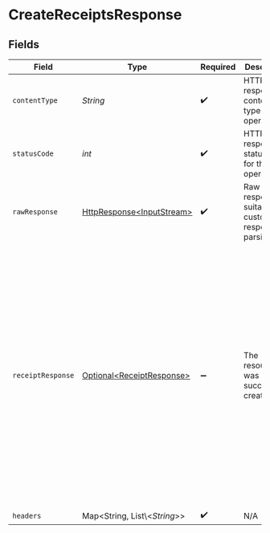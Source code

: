 # CreateReceiptsResponse


## Fields

| Field                                                                                                                                                                                                                                                                                                                                                                                                                  | Type                                                                                                                                                                                                                                                                                                                                                                                                                   | Required                                                                                                                                                                                                                                                                                                                                                                                                               | Description                                                                                                                                                                                                                                                                                                                                                                                                            | Example                                                                                                                                                                                                                                                                                                                                                                                                                |
| ---------------------------------------------------------------------------------------------------------------------------------------------------------------------------------------------------------------------------------------------------------------------------------------------------------------------------------------------------------------------------------------------------------------------- | ---------------------------------------------------------------------------------------------------------------------------------------------------------------------------------------------------------------------------------------------------------------------------------------------------------------------------------------------------------------------------------------------------------------------- | ---------------------------------------------------------------------------------------------------------------------------------------------------------------------------------------------------------------------------------------------------------------------------------------------------------------------------------------------------------------------------------------------------------------------- | ---------------------------------------------------------------------------------------------------------------------------------------------------------------------------------------------------------------------------------------------------------------------------------------------------------------------------------------------------------------------------------------------------------------------- | ---------------------------------------------------------------------------------------------------------------------------------------------------------------------------------------------------------------------------------------------------------------------------------------------------------------------------------------------------------------------------------------------------------------------- |
| `contentType`                                                                                                                                                                                                                                                                                                                                                                                                          | *String*                                                                                                                                                                                                                                                                                                                                                                                                               | :heavy_check_mark:                                                                                                                                                                                                                                                                                                                                                                                                     | HTTP response content type for this operation                                                                                                                                                                                                                                                                                                                                                                          |                                                                                                                                                                                                                                                                                                                                                                                                                        |
| `statusCode`                                                                                                                                                                                                                                                                                                                                                                                                           | *int*                                                                                                                                                                                                                                                                                                                                                                                                                  | :heavy_check_mark:                                                                                                                                                                                                                                                                                                                                                                                                     | HTTP response status code for this operation                                                                                                                                                                                                                                                                                                                                                                           |                                                                                                                                                                                                                                                                                                                                                                                                                        |
| `rawResponse`                                                                                                                                                                                                                                                                                                                                                                                                          | [HttpResponse\<InputStream>](https://docs.oracle.com/en/java/javase/11/docs/api/java.net.http/java/net/http/HttpResponse.html)                                                                                                                                                                                                                                                                                         | :heavy_check_mark:                                                                                                                                                                                                                                                                                                                                                                                                     | Raw HTTP response; suitable for custom response parsing                                                                                                                                                                                                                                                                                                                                                                |                                                                                                                                                                                                                                                                                                                                                                                                                        |
| `receiptResponse`                                                                                                                                                                                                                                                                                                                                                                                                      | [Optional\<ReceiptResponse>](../../models/components/ReceiptResponse.md)                                                                                                                                                                                                                                                                                                                                               | :heavy_minus_sign:                                                                                                                                                                                                                                                                                                                                                                                                     | The resource was successfully created.                                                                                                                                                                                                                                                                                                                                                                                 | {<br/>"createdBy": "25a02396-1048-48f9-bf93-102d2fb7895e",<br/>"receiptID": "4925c8a5-3b9a-4488-a514-9fd992546aca",<br/>"forTransferID": "193ceb53-94c7-41c4-9272-c90c2832cb4c",<br/>"kind": "sale.customer.v1",<br/>"email": "jordan.lee@classbooker.dev",<br/>"sentFor": [<br/>{<br/>"idempotencyKey": "0c14c6a6-6f50-4d1e-b0c4-b46ff43ba6a1",<br/>"receiptID": "4925c8a5-3b9a-4488-a514-9fd992546aca",<br/>"sentOn": "2025-01-16T17:52:14.219311143Z"<br/>}<br/>]<br/>} |
| `headers`                                                                                                                                                                                                                                                                                                                                                                                                              | Map\<String, List\\<*String*>>                                                                                                                                                                                                                                                                                                                                                                                         | :heavy_check_mark:                                                                                                                                                                                                                                                                                                                                                                                                     | N/A                                                                                                                                                                                                                                                                                                                                                                                                                    |                                                                                                                                                                                                                                                                                                                                                                                                                        |